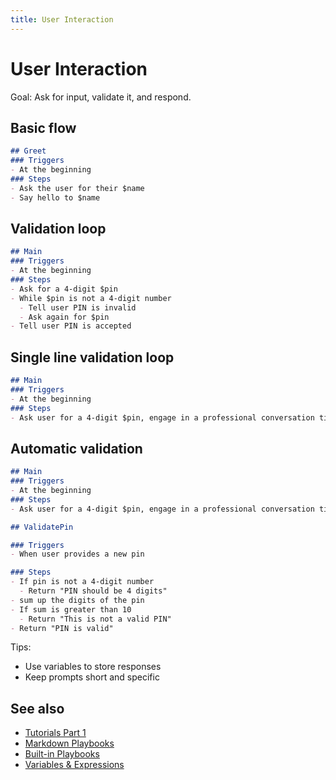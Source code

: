 ```yaml
---
title: User Interaction
---
```


# User Interaction

Goal: Ask for input, validate it, and respond.

## Basic flow

```markdown
## Greet
### Triggers
- At the beginning
### Steps
- Ask the user for their $name
- Say hello to $name
```

## Validation loop

```markdown
## Main
### Triggers
- At the beginning
### Steps
- Ask for a 4-digit $pin
- While $pin is not a 4-digit number
  - Tell user PIN is invalid
  - Ask again for $pin
- Tell user PIN is accepted
```

## Single line validation loop

```markdown
## Main
### Triggers
- At the beginning
### Steps
- Ask user for a 4-digit $pin, engage in a professional conversation till user provides pin or gives up
```

## Automatic validation

```markdown
## Main
### Triggers
- At the beginning
### Steps
- Ask user for a 4-digit $pin, engage in a professional conversation till user provides a valid pin or gives up

## ValidatePin

### Triggers
- When user provides a new pin

### Steps
- If pin is not a 4-digit number
  - Return "PIN should be 4 digits"
- sum up the digits of the pin
- If sum is greater than 10
  - Return "This is not a valid PIN"
- Return "PIN is valid"
```

Tips:

- Use variables to store responses
- Keep prompts short and specific

## See also

- [Tutorials Part 1](../tutorials/part-1-user-interaction.md)
- [Markdown Playbooks](../playbook-types/markdown-playbooks.md)
- [Built-in Playbooks](../playbook-types/builtin-playbooks.md)
- [Variables & Expressions](variables-and-expressions.md)

